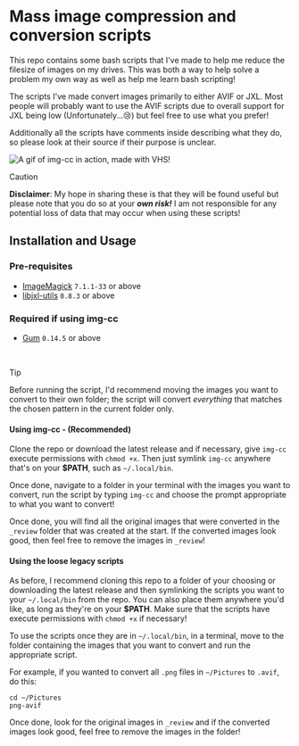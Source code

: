 # Mass image compression and conversion scripts

This repo contains some bash scripts that I've made to help me reduce the filesize of images on my drives. This was both a way to help solve a problem my own way as well as help me learn bash scripting!

The scripts I've made convert images primarily to either AVIF or JXL. Most people will probably want to use the AVIF scripts due to overall support for JXL being low (Unfortunately...😢) but feel free to use what you prefer! 

Additionally all the scripts have comments inside describing what they do, so please look at their source if their purpose is unclear.

![A gif of img-cc in action, made with VHS!](https://vhs.charm.sh/vhs-4VH5m1ZXZj7pysq9p0I89E.gif)

> [!CAUTION]
> **Disclaimer**: My hope in sharing these is that they will be found useful but please note that you do so at your ***own risk!*** I am not responsible for any potential loss of data that may occur when using these scripts!

## Installation and Usage
### Pre-requisites
- [ImageMagick](https://github.com/ImageMagick/ImageMagick) `7.1.1-33` or above
- [libjxl-utils](https://github.com/libjxl/libjxl) `0.8.3` or above
### Required if using img-cc
- [Gum](https://github.com/charmbracelet/gum) `0.14.5` or above

<br>

> [!TIP]
> Before running the script, I'd recommend moving the images you want to convert to their own folder; the script will convert *everything* that matches the chosen pattern in the current folder only.

#### Using img-cc - (Recommended)

Clone the repo or download the latest release and if necessary, give `img-cc` execute permissions with `chmod +x`. Then just symlink `img-cc` anywhere that's on your **$PATH**, such as `~/.local/bin`.

Once done, navigate to a folder in your terminal with the images you want to convert, run the script by typing `img-cc` and choose the prompt appropriate to what you want to convert!

Once done, you will find all the original images that were converted in the `_review` folder that was created at the start. If the converted images look good, then feel free to remove the images in `_review`!

#### Using the loose legacy scripts

As before, I recommend cloning this repo to a folder of your choosing or downloading the latest release and then symlinking the scripts you want to your `~/.local/bin` from the repo. You can also place them anywhere you'd like, as long as they're on your **$PATH**. Make sure that the scripts have execute permissions with `chmod +x` if necessary!

To use the scripts once they are in `~/.local/bin`, in a terminal, move to the folder containing the images that you want to convert and run the appropriate script.

For example, if you wanted to convert all `.png` files in `~/Pictures` to `.avif`, do this:

```
cd ~/Pictures
png-avif
```
Once done, look for the original images in `_review` and if the converted images look good, feel free to remove the images in the folder!
